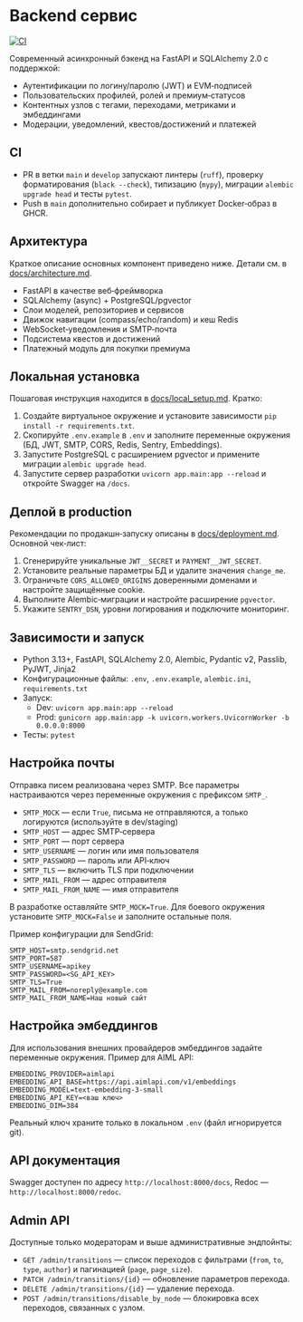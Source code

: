 # Backend сервис

[![CI](https://github.com/OWNER/REPO/actions/workflows/ci.yml/badge.svg)](https://github.com/OWNER/REPO/actions/workflows/ci.yml)

Современный асинхронный бэкенд на FastAPI и SQLAlchemy 2.0 с поддержкой:
- Аутентификации по логину/паролю (JWT) и EVM‑подписей
- Пользовательских профилей, ролей и премиум‑статусов
- Контентных узлов с тегами, переходами, метриками и эмбеддингами
- Модерации, уведомлений, квестов/достижений и платежей

## CI

- PR в ветки `main` и `develop` запускают линтеры (`ruff`), проверку форматирования (`black --check`), типизацию (`mypy`), миграции `alembic upgrade head` и тесты `pytest`.
- Push в `main` дополнительно собирает и публикует Docker‑образ в GHCR.

## Архитектура
Краткое описание основных компонент приведено ниже. Детали см. в [docs/architecture.md](docs/architecture.md).

- FastAPI в качестве веб‑фреймворка
- SQLAlchemy (async) + PostgreSQL/pgvector
- Слои моделей, репозиториев и сервисов
- Движок навигации (compass/echo/random) и кеш Redis
- WebSocket‑уведомления и SMTP‑почта
- Подсистема квестов и достижений
- Платежный модуль для покупки премиума

## Локальная установка
Пошаговая инструкция находится в [docs/local_setup.md](docs/local_setup.md). Кратко:
1. Создайте виртуальное окружение и установите зависимости `pip install -r requirements.txt`.
2. Скопируйте `.env.example` в `.env` и заполните переменные окружения (БД, JWT, SMTP, CORS, Redis, Sentry, Embeddings).
3. Запустите PostgreSQL с расширением pgvector и примените миграции `alembic upgrade head`.
4. Запустите сервер разработки `uvicorn app.main:app --reload` и откройте Swagger на `/docs`.

## Деплой в production
Рекомендации по продакшн‑запуску описаны в [docs/deployment.md](docs/deployment.md). Основной чек‑лист:
1. Сгенерируйте уникальные `JWT__SECRET` и `PAYMENT__JWT_SECRET`.
2. Установите реальные параметры БД и удалите значения `change_me`.
3. Ограничьте `CORS_ALLOWED_ORIGINS` доверенными доменами и настройте защищённые cookie.
4. Выполните Alembic‑миграции и настройте расширение `pgvector`.
5. Укажите `SENTRY_DSN`, уровни логирования и подключите мониторинг.

## Зависимости и запуск
- Python 3.13+, FastAPI, SQLAlchemy 2.0, Alembic, Pydantic v2, Passlib, PyJWT, Jinja2
- Конфигурационные файлы: `.env`, `.env.example`, `alembic.ini`, `requirements.txt`
- Запуск:
  - Dev: `uvicorn app.main:app --reload`
  - Prod: `gunicorn app.main:app -k uvicorn.workers.UvicornWorker -b 0.0.0.0:8000`
- Тесты: `pytest`

## Настройка почты
Отправка писем реализована через SMTP. Все параметры настраиваются через переменные окружения с префиксом `SMTP_`.

- `SMTP_MOCK` — если `True`, письма не отправляются, а только логируются (используйте в dev/staging)
- `SMTP_HOST` — адрес SMTP‑сервера
- `SMTP_PORT` — порт сервера
- `SMTP_USERNAME` — логин или имя пользователя
- `SMTP_PASSWORD` — пароль или API‑ключ
- `SMTP_TLS` — включить TLS при подключении
- `SMTP_MAIL_FROM` — адрес отправителя
- `SMTP_MAIL_FROM_NAME` — имя отправителя

В разработке оставляйте `SMTP_MOCK=True`. Для боевого окружения установите `SMTP_MOCK=False` и заполните остальные поля.

Пример конфигурации для SendGrid:
```
SMTP_HOST=smtp.sendgrid.net
SMTP_PORT=587
SMTP_USERNAME=apikey
SMTP_PASSWORD=<SG_API_KEY>
SMTP_TLS=True
SMTP_MAIL_FROM=noreply@example.com
SMTP_MAIL_FROM_NAME=Наш новый сайт
```

## Настройка эмбеддингов
Для использования внешних провайдеров эмбеддингов задайте переменные окружения. Пример для AIML API:
```
EMBEDDING_PROVIDER=aimlapi
EMBEDDING_API_BASE=https://api.aimlapi.com/v1/embeddings
EMBEDDING_MODEL=text-embedding-3-small
EMBEDDING_API_KEY=<ваш ключ>
EMBEDDING_DIM=384
```
Реальный ключ храните только в локальном `.env` (файл игнорируется git).

## API документация
Swagger доступен по адресу `http://localhost:8000/docs`, Redoc — `http://localhost:8000/redoc`.

## Admin API

Доступные только модераторам и выше административные эндпойнты:

- `GET /admin/transitions` — список переходов с фильтрами (`from`, `to`, `type`, `author`) и пагинацией (`page`, `page_size`).
- `PATCH /admin/transitions/{id}` — обновление параметров перехода.
- `DELETE /admin/transitions/{id}` — удаление перехода.
- `POST /admin/transitions/disable_by_node` — блокировка всех переходов, связанных с узлом.

